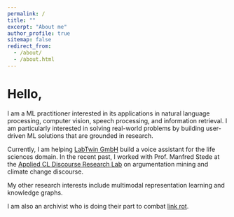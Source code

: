 ```yaml
---
permalink: /
title: ""
excerpt: "About me"
author_profile: true
sitemap: false
redirect_from: 
  - /about/
  - /about.html
---
```


Hello,
======

I am a ML practitioner interested in its applications in natural language processing, computer vision, speech processing, and information retrieval. I am particularly interested in solving real-world problems by building user-driven ML solutions that are grounded in research.

Currently, I am helping [LabTwin GmbH](https://www.labtwin.com/) build a voice assistant for the life sciences domain. In the recent past, I worked with Prof. Manfred Stede at the [Applied CL Discourse Research Lab](http://angcl.ling.uni-potsdam.de/) on argumentation mining and climate change discourse.

My other research interests include multimodal representation learning and knowledge graphs.

I am also an archivist who is doing their part to combat [link rot](https://en.wikipedia.org/wiki/Link_rot). 
